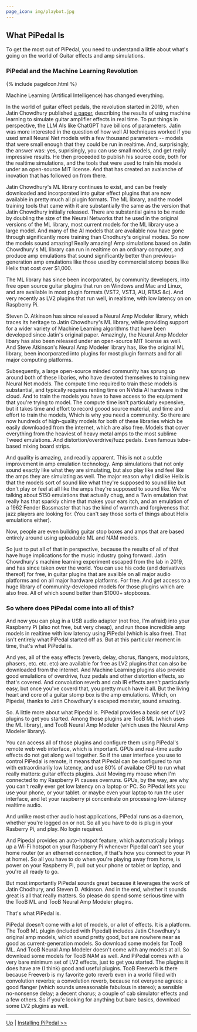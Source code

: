 ```yaml
---
page_icon: img/playbot.jpg
---
```

## What PiPedal Is

To get the most out of PiPedal, you need to understand a little about what's going on the world of Guitar effects and amp simulations. 

### PiPedal and the Machine Learning Revolution

{% include pageIcon.html %}


Machine Learning (Artifical Intelligence) has changed everything. 

In the world of guitar effect pedals, the revolution started in 2019, when Jatin Chowdhury published [a paper](https://arxiv.org/pdf/2106.03037), describing the results of using machine learning to simulate guitar amplifier effects in real time. To put things in perspective, the LLM AIs like ChatGPT have billions of parameters. Jatin was more interested in the question of how well AI techniques worked if you used small Neural Net models with a few thousand parameters -- models that were small enough that they could be run in realtime.  And, surprisingly, the answer was: yes, suprisingly, you can use small models, and get really impressive results. He then proceeded to publish his source code, both for the realtime simulations, and the tools that were used to train his models under an open-source MIT license. And that has created an avalanche of inovation that has followed on from there.

Jatin Chowdhury's ML library continues to exist, and can be freely downloaded and incorporated into guitar effect plugins that are now available in pretty much all plugin formats. The ML library, and the model training tools that came with it are substantially the same as the version that Jatin Chowdhury initially released. There are substantial gains to be made by doubling the size of the Neural Networks that he used in the original versions of the ML library, most current models for the ML library use a large model. And many of the AI models that are available now have gone through significantly more training than Chodhury's original modes. So now the models sound amazing! Really amazing! Amp simulations based on Jatin Chowdhury's ML library can run in realtime on an ordinary computer, and produce amp emulations that sound significantly better than previous-generation amp emulations like those used by commercial stomp boxes like Helix that cost over $1,000.

The ML library has since been incorporated, by community developers, into free open source guitar plugins that run on Windows and Mac and Linux, and are available in most plugin formats (VST2, VST3, AU, RTAS &c). And very recently as LV2 plugins that run well, in realtime, with low latency on on Raspberry Pi.

Steven D. Atkinson has since released a Neural Amp Modeler library, which traces its heritage to Jatin Chowdhury's ML library, while providing support for a wider variety of Machine Learning algorithms that have been developed since Jatin's original paper. Amazingly, the Neural Amp Modeler libary has also been released  under an open-source MIT license as well. And Steve Atkinson's Neural Amp Modeler library has, like the original ML library, been incorporated into plugins for most plugin formats and for all major computing platforms. 

Subsequently, a large open-source minded community has sprung up around both of these libaries, who have devoted themselves to training new Neural Net models. The compute time required to train these models is substantial, and typically requires renting time on NVidia AI hardware in the cloud. And to train the models you have to have access to the equipment that you're trying to model. The compute time isn't particularly expensive, but it takes time and effort to record goood source material, and time and effort to train the models, Which is why you need a community. So there are now hundreds of high-quality models for both of these libraries which be easily downloaded from the internet, which are also free. Models that cover everything from the heaviest of heavy metal amps to the most sublime Tweed emulations. And distortion/overdrive/fuzz pedals. Even famous tube-based mixing board strips. 

And quality is amazing, and readily apparent. This is not a subtle improvement in amp emulation technology. Amp simulations that not only sound exactly like what they are simulating, but also play like and feel like the amps they are simulating as well. The major reason why I dislike Helix is that the models sort of sound like what they're supposed to sound like but don't play or feel at all like the amps they're supposed to sound like. We're talking about 5150 emulations that actually chug, and a Twin emulation that really has that sparkly chime that makes your ears itch, and an emulation of a 1962 Fender Bassmaster that has the kind of warmth and forgiveness that jazz players are looking for. (You can't say those sorts of things about Helix emulations either).

Now, people are even building guitar stop boxes and amps that are based entirely around using uploadable ML and NAM models.

So just to put all of that in perspective, because the results of all of that have huge implications for the music industry going forward. Jatin Chowdhury's machine learning experiment escaped from the lab in 2019, and has since taken over the world. You can use his code (and derivatives thereof) for free, in guitar plugins that are availble on all major audio platforms and on all major hardware platforms. For free. And get access to a huge library of community-developed models for those plugins which are also free. All of which sound better than $1000+ stopboxes. 

### So where does PiPedal come into all of this?

And now you can plug in a USB audio adapter (not free, I'm afraid) into your Raspberry Pi (also not free, but very cheap), and run those incredible amp models in realtime with low latency using PiPedal (which is also free). That isn't entirely what PiPedal started off as. But at this particular moment in time, that's what PiPedal is. 

And yes, all of the easy effects (reverb, delay, chorus, flangers, modulators, phasers, etc. etc. etc) are available for free as LV2 plugins that can also be downloaded from the internet. And Machine Learning plugins also provide good emulations of overdrive, fuzz pedals and other distortion effects, so that's covered. And convolution reverb and cab IR effects aren't particularly easy, but once you've coverd that, you pretty much have it all. But the living heart and core of a guitar stomp box is the amp emulations. Which, on Pipedal, thanks to Jatin Chowdhury's escaped monster, sound amazing.  

So. A little more about what Pipedal is. PiPedal provides a basic set of LV2 plugins to get you started. Among those plugins are TooB ML (which uses the ML library), and TooB Neural Amp Modeler (which uses the Neural Amp Modeler library). 

You can access all of those plugins and configure them using PiPedal's remote web web interface, which is important. GPUs and real-time audio effects do not get along well together. So if the user interface you use to control PiPedal is remote, it means that PiPedal can be configured to run with extraordinarily low latency, and use 80% of availabe CPU to run what really matters: guitar effects plugins. Just Moving my mouse when I'm connected to my Raspberry Pi causes overruns. GPUs, by the way, are why you can't really ever get low latency on a laptop or PC. So PiPedal lets you  use your phone, or your tablet. or maybe even your laptop to run the user interface, and let your raspberry pi concentrate on processing low-latency realtime audio.

And unlike most other audio host applications, PiPedal runs as a daemon, whether you're logged on or not. So all you have to do is plug in your Rasberry Pi, and play. No login required.

And Pipedal provides an auto-hotspot feature, which automatically brings up a Wi-Fi hotspot on your Raspberry Pi whenever Pipedal can't see your home router (or an ethernet connection, if that's how you connect to your Pi at home). So all you have to do when you're playing away from home, is power on your Raspberry Pi, pull out your phone or tablet or laptiap, and you're all ready to go.

But most importantly PiPedal sounds great because it leverages the work of Jatin Chodhury, and Steven D. Atkinson. And in the end, whether it sounds great is all that really matters. So please do spend some serious time with the TooB ML and TooB Neural Amp Modeler plugins.

That's what PiPedal is.

PiPedal doesn't come with a lot of models, or a lot of effects. It is a platform. The TooB ML plugin (included with Pipedal) includes Jatin Chowdhury's original amp models, which sound pretty good, but are nowhere near as good as current-generation models. So download some models for TooB ML. And TooB Neural Amp Modeler doesn't come with any models at all. So download some models for TooB NAM as well. And PiPedal comes with a very bare minimum set of LV2 effects, just to get you started.  The plugins it does have are (I think) good and useful plugins. TooB Freeverb is there because Freeverb is my favorite goto reverb even in a world filled with convolution reverbs; a convolution reverb, because not everyone agrees; a good flanger (which sounds unreasonable fabulous in stereo); a sensible no-nonsense delay; a decent chorus; a couple of cab simulator effects and a few others. So if you'e looking for anything but bare basics, download some LV2 plugins as well. 

--------
[Up](Documentation.md) | [Installing PiPedal >>](SystemRequirements.md)
